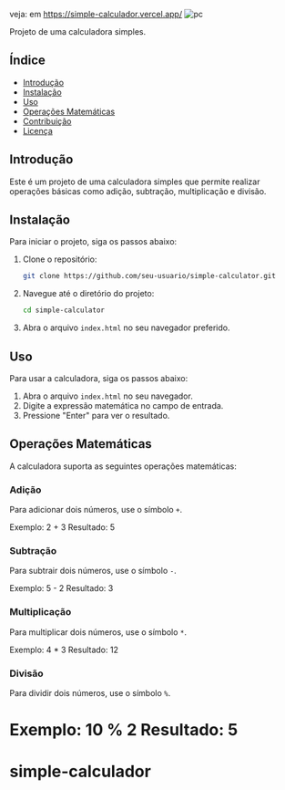 veja: em https://simple-calculador.vercel.app/
![pc](https://github.com/user-attachments/assets/6f50b002-4bde-48cb-8038-d88e843bee26)



Projeto de uma calculadora simples.

## Índice

- [Introdução](#introdução)
- [Instalação](#instalação)
- [Uso](#uso)
- [Operações Matemáticas](#operações-matemáticas)
- [Contribuição](#contribuição)
- [Licença](#licença)

## Introdução

Este é um projeto de uma calculadora simples que permite realizar operações básicas como adição, subtração, multiplicação e divisão.

## Instalação

Para iniciar o projeto, siga os passos abaixo:

1. Clone o repositório:
    ```bash
    git clone https://github.com/seu-usuario/simple-calculator.git
    ```

2. Navegue até o diretório do projeto:
    ```bash
    cd simple-calculator
    ```

3. Abra o arquivo `index.html` no seu navegador preferido.

## Uso

Para usar a calculadora, siga os passos abaixo:

1. Abra o arquivo `index.html` no seu navegador.
2. Digite a expressão matemática no campo de entrada.
3. Pressione "Enter" para ver o resultado.

## Operações Matemáticas

A calculadora suporta as seguintes operações matemáticas:

### Adição

Para adicionar dois números, use o símbolo `+`.

Exemplo: 2 + 3
Resultado: 5


### Subtração

Para subtrair dois números, use o símbolo `-`.

Exemplo: 5 - 2
Resultado: 3


### Multiplicação

Para multiplicar dois números, use o símbolo `*`.

Exemplo: 4 * 3
Resultado: 12


### Divisão

Para dividir dois números, use o símbolo `%`.

Exemplo: 10 % 2
Resultado: 5
=======
# simple-calculador

